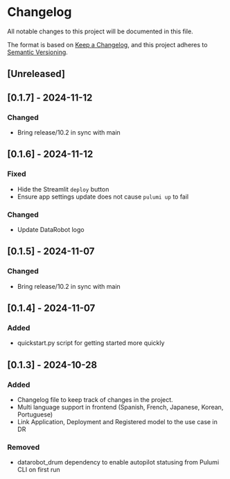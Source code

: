 # Changelog

All notable changes to this project will be documented in this file.

The format is based on [Keep a Changelog](https://keepachangelog.com/en/1.1.0/),
and this project adheres to [Semantic Versioning](https://semver.org/spec/v2.0.0.html).

## [Unreleased]

## [0.1.7] - 2024-11-12

### Changed
- Bring release/10.2 in sync with main

## [0.1.6] - 2024-11-12

### Fixed
- Hide the Streamlit `deploy` button
- Ensure app settings update does not cause `pulumi up` to fail

### Changed
- Update DataRobot logo

## [0.1.5] - 2024-11-07

### Changed
- Bring release/10.2 in sync with main

## [0.1.4] - 2024-11-07

### Added
- quickstart.py script for getting started more quickly

## [0.1.3] - 2024-10-28

### Added

- Changelog file to keep track of changes in the project.
- Multi language support in frontend (Spanish, French, Japanese, Korean, Portuguese) 
- Link Application, Deployment and Registered model to the use case in DR 

### Removed

- datarobot_drum dependency to enable autopilot statusing from Pulumi CLI on first run
